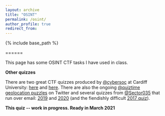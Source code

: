 ```yaml
---
layout: archive
title: "OSINT"
permalink: /osint/
author_profile: true
redirect_from:
---
```


{% include base_path %}

======

This page has some OSINT CTF tasks I have used in class.

**Other quizzes**

There are two great CTF quizzes produced by [@cybersoc](https://cybersoc.wales/) at Cardiff University: [here](https://ctf.cybersoc.wales/) and [here](https://investigator.cybersoc.wales/). There are also the ongoing [@quiztime geolocation puzzles](https://twitter.com/quiztime) on Twitter and several quizzes from [@Sector035](https://twitter.com/Sector035) that run over email: [2019](https://twitter.com/sector035/status/1211038518635614208?lang=en) and [2020](https://twitter.com/Sector035/status/1344378578490830848) (and the fiendishly difficult [2017 quiz](https://twitter.com/trbrtc/status/943867444543844352)).

**This quiz -- work in progress. Ready in March 2021**
